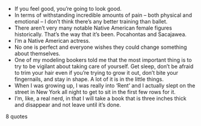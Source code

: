  - If you feel good, you’re going to look good.
 - In terms of withstanding incredible amounts of pain – both physical and emotional – I don’t think there’s any better training than ballet.
 - There aren’t very many notable Native American female figures historically. That’s the way that it’s been. Pocahontas and Sacajawea.
 - I’m a Native American actress.
 - No one is perfect and everyone wishes they could change something about themselves.
 - One of my modeling bookers told me that the most important thing is to try to be vigilant about taking care of yourself. Get sleep, don’t be afraid to trim your hair even if you’re trying to grow it out, don’t bite your fingernails, and stay in shape. A lot of it is in the little things.
 - When I was growing up, I was really into ‘Rent’ and I actually slept on the street in New York all night to get to sit in the first few rows for it.
 - I’m, like, a real nerd, in that I will take a book that is three inches thick and disappear and not leave until it’s done.

8 quotes